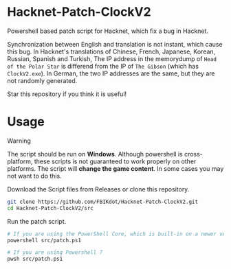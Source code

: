 # Hacknet-Patch-ClockV2

Powershell based patch script for Hacknet, which fix a bug in Hacknet.

Synchronization between English and translation is not instant, which cause this bug. In Hacknet's translations of Chinese, French, Japanese, Korean, Russian, Spanish and Turkish, The IP address in the memorydump of `Head of the Polar Star` is differend from the IP of `The Gibson` (which has `ClockV2.exe`). In German, the two IP addresses are the same, but they are not randomly generated.

Star this repository if you think it is useful!

# Usage

> [!WARNING]
> The script should be run on **Windows**. Although powershell is cross-platform, these scripts is not guaranteed to work properly on other platforms. The script will **change the game content**. In some cases you may not want to do this.

Download the Script files from Releases or clone this repository.

```bash
git clone https://github.com/FBIKdot/Hacknet-Patch-ClockV2.git
cd Hacknet-Patch-ClockV2/src
```

Run the patch script.

```bash
# If you are using the PowerShell Core, which is built-in on a newer version of Windows
powershell src/patch.ps1

# If you are using Powershell 7
pwsh src/patch.ps1
```
